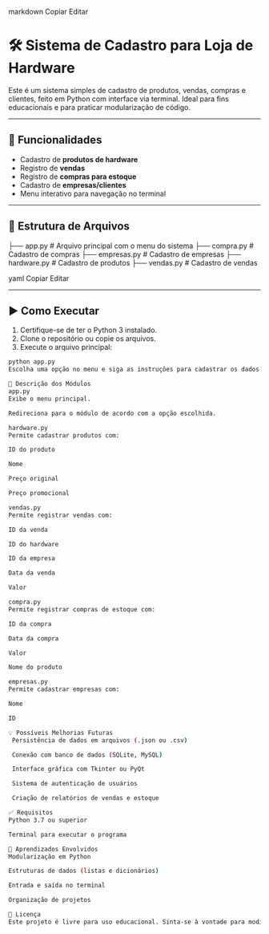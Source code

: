 
markdown
Copiar
Editar
# 🛠️ Sistema de Cadastro para Loja de Hardware

Este é um sistema simples de cadastro de produtos, vendas, compras e clientes, feito em Python com interface via terminal. Ideal para fins educacionais e para praticar modularização de código.

---

## 📌 Funcionalidades

- Cadastro de **produtos de hardware**
- Registro de **vendas**
- Registro de **compras para estoque**
- Cadastro de **empresas/clientes**
- Menu interativo para navegação no terminal

---

## 📁 Estrutura de Arquivos

├── app.py # Arquivo principal com o menu do sistema
├── compra.py # Cadastro de compras
├── empresas.py # Cadastro de empresas
├── hardware.py # Cadastro de produtos
├── vendas.py # Cadastro de vendas

yaml
Copiar
Editar

---

## ▶️ Como Executar

1. Certifique-se de ter o Python 3 instalado.
2. Clone o repositório ou copie os arquivos.
3. Execute o arquivo principal:

```bash
python app.py
Escolha uma opção no menu e siga as instruções para cadastrar os dados.

📂 Descrição dos Módulos
app.py
Exibe o menu principal.

Redireciona para o módulo de acordo com a opção escolhida.

hardware.py
Permite cadastrar produtos com:

ID do produto

Nome

Preço original

Preço promocional

vendas.py
Permite registrar vendas com:

ID da venda

ID do hardware

ID da empresa

Data da venda

Valor

compra.py
Permite registrar compras de estoque com:

ID da compra

Data da compra

Valor

Nome do produto

empresas.py
Permite cadastrar empresas com:

Nome

ID

💡 Possíveis Melhorias Futuras
 Persistência de dados em arquivos (.json ou .csv)

 Conexão com banco de dados (SQLite, MySQL)

 Interface gráfica com Tkinter ou PyQt

 Sistema de autenticação de usuários

 Criação de relatórios de vendas e estoque

✅ Requisitos
Python 3.7 ou superior

Terminal para executar o programa

🧠 Aprendizados Envolvidos
Modularização em Python

Estruturas de dados (listas e dicionários)

Entrada e saída no terminal

Organização de projetos

📜 Licença
Este projeto é livre para uso educacional. Sinta-se à vontade para modificar e reutilizar.
